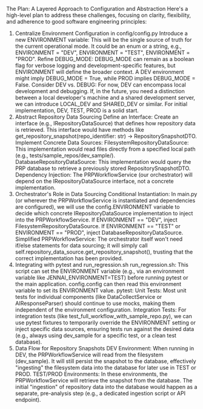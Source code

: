 The Plan: A Layered Approach to Configuration and Abstraction
Here's a high-level plan to address these challenges, focusing on clarity, flexibility, and adherence to good software engineering principles:

1. Centralize Environment Configuration in config/config.py
Introduce a new ENVIRONMENT variable: This will be the single source of truth for the current operational mode. It could be an enum or a string, e.g., ENVIRONMENT = "DEV", ENVIRONMENT = "TEST", ENVIRONMENT = "PROD".
Refine DEBUG_MODE: DEBUG_MODE can remain as a boolean flag for verbose logging and development-specific features, but ENVIRONMENT will define the broader context. A DEV environment might imply DEBUG_MODE = True, while PROD implies DEBUG_MODE = False.
Consider DEV vs. DEBUG: For now, DEV can encompass local development and debugging. If, in the future, you need a distinction between a local developer's machine and a shared development server, we can introduce LOCAL_DEV and SHARED_DEV or similar. For initial implementation, DEV, TEST, PROD is a solid start.
2. Abstract Repository Data Sourcing
Define an Interface: Create an interface (e.g., IRepositoryDataSource) that defines how repository data is retrieved. This interface would have methods like get_repository_snapshot(repo_identifier: str) -> RepositorySnapshotDTO.
Implement Concrete Data Sources:
FilesystemRepositoryDataSource: This implementation would read files directly from a specified local path (e.g., tests/sample_repos/dev_sample/).
DatabaseRepositoryDataSource: This implementation would query the PRP database to retrieve a previously stored RepositorySnapshotDTO.
Dependency Injection: The PRPWorkflowService (our orchestrator) will depend on the IRepositoryDataSource interface, not a concrete implementation.
3. Orchestrator's Role in Data Sourcing
Conditional Instantiation: In main.py (or wherever the PRPWorkflowService is instantiated and dependencies are configured), we will use the config.ENVIRONMENT variable to decide which concrete IRepositoryDataSource implementation to inject into the PRPWorkflowService.
If ENVIRONMENT == "DEV", inject FilesystemRepositoryDataSource.
If ENVIRONMENT == "TEST" or ENVIRONMENT == "PROD", inject DatabaseRepositoryDataSource.
Simplified PRPWorkflowService: The orchestrator itself won't need if/else statements for data sourcing; it will simply call self.repository_data_source.get_repository_snapshot(), trusting that the correct implementation has been provided.
4. Integrating with pytest and run_regression.sh
run_regression.sh: This script can set the ENVIRONMENT variable (e.g., via an environment variable like JENNAI_ENVIRONMENT=TEST) before running pytest or the main application. config.config can then read this environment variable to set its ENVIRONMENT value.
pytest:
Unit Tests: Most unit tests for individual components (like DataCollectService or AIResponseParser) should continue to use mocks, making them independent of the environment configuration.
Integration Tests: For integration tests (like test_full_workflow_with_sample_repo.py), we can use pytest fixtures to temporarily override the ENVIRONMENT setting or inject specific data sources, ensuring tests run against the desired data (e.g., always using dev_sample for a specific test, or a clean test database).
5. Data Flow for Repository Snapshots
DEV Environment: When running in DEV, the PRPWorkflowService will read from the filesystem (dev_sample). It will still persist the snapshot to the database, effectively "ingesting" the filesystem data into the database for later use in TEST or PROD.
TEST/PROD Environments: In these environments, the PRPWorkflowService will retrieve the snapshot from the database. The initial "ingestion" of repository data into the database would happen as a separate, pre-analysis step (e.g., a dedicated ingestion script or API endpoint).
